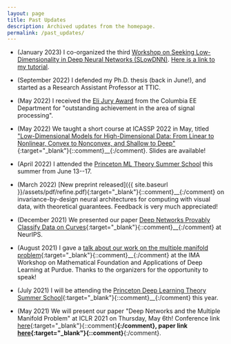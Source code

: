```yaml
---
layout: page
title: Past Updates
description: Archived updates from the homepage.
permalink: /past_updates/
---
```



- (January 2023) I co-organized the third [Workshop on Seeking
  Low-Dimensionality in Deep Neural Networks
  (SLowDNN)](https://slowdnn-workshop.github.io/). [Here is a link to my
  tutorial](https://www.youtube.com/watch?v=EO39D_Jfq_E&t=3s&pp=ygUMc2FtIGJ1Y2hhbmFu).

- (September 2022) I defended my Ph.D. thesis (back in June!), and started as a
  Research Assistant Professor at TTIC. 

- (May 2022) I received the [Eli Jury
  Award](https://www.ee.columbia.edu/student-awards-and-fellowships) from the
  Columbia EE Department for "outstanding achievement in the area of signal
  processing". 

- (May 2022) We taught a short course at ICASSP 2022 in May, titled
  ["Low-Dimensional Models for High-Dimensional Data: From Linear to Nonlinear,
  Convex to Nonconvex, and Shallow to
  Deep"](https://highdimdata-lowdimmodels-tutorial.github.io/2022){:target="_blank"}{::comment}__{:/comment}.
  Slides are available!

- (April 2022) I attended the [Princeton ML Theory Summer
  School](https://mlschool.princeton.edu/) this summer from June 13--17. 

- (March 2022) [New preprint released]({{ site.baseurl }}/assets/pdf/refine.pdf){:target="_blank"}{::comment}__{:/comment}
  on invariance-by-design neural architectures for computing with visual data,
  with theoretical guarantees.  Feedback is very much appreciated! 

- (December 2021) We presented our paper [Deep Networks Provably Classify Data
  on
  Curves](https://papers.nips.cc/paper/2021/hash/f26df67e8110ee2b44923db775e3e47f-Abstract.html){:target="_blank"}{::comment}__{:/comment}
  at NeurIPS. 

- (August 2021) I gave a [talk about our work on the multiple manifold
  problem](https://www.youtube.com/watch?v=PEaYY2TLvYY){:target="_blank"}{::comment}__{:/comment}
  at the IMA Workshop on Mathematical Foundation and Applications of Deep
  Learning at Purdue. Thanks to the organizers for the opportunity to speak!

- (July 2021) I will be attending the [Princeton Deep Learning Theory Summer
  School](https://deep-learning-summer-school.princeton.edu){:target="_blank"}{::comment}__{:/comment} this year.

- (May 2021) We will present our paper "Deep Networks and the Multiple Manifold
  Problem" at ICLR 2021 on Thursday, May 6th! Conference link
  [here](https://iclr.cc/virtual/2021/poster/2530){:target="_blank"}{::comment}__{:/comment}, paper
  link [here](https://openreview.net/forum?id=O-6Pm_d_Q-){:target="_blank"}{::comment}__{:/comment}.
